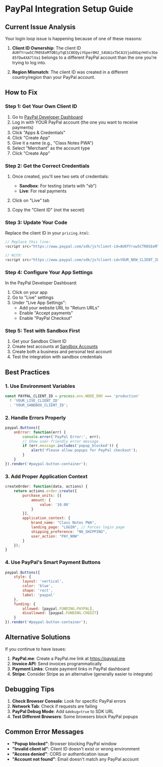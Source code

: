 # PayPal Integration Setup Guide

## Current Issue Analysis

Your login loop issue is happening because of one of these reasons:

1. **Client ID Ownership**: The client ID `AU0fYruw5CfR0SEeMTOB1yTqE1C8EQyiYGper0H2_S4UA1xTbCA1VjodXGqrH4tv3Ge85fDw4XA7lVa1` belongs to a different PayPal account than the one you're trying to log into.

2. **Region Mismatch**: The client ID was created in a different country/region than your PayPal account.

## How to Fix

### Step 1: Get Your Own Client ID

1. Go to [PayPal Developer Dashboard](https://developer.paypal.com/dashboard/)
2. Log in with YOUR PayPal account (the one you want to receive payments)
3. Click "Apps & Credentials"
4. Click "Create App"
5. Give it a name (e.g., "Class Notes PWA")
6. Select "Merchant" as the account type
7. Click "Create App"

### Step 2: Get the Correct Credentials

1. Once created, you'll see two sets of credentials:
   - **Sandbox**: For testing (starts with "sb")
   - **Live**: For real payments

2. Click on "Live" tab
3. Copy the "Client ID" (not the secret)

### Step 3: Update Your Code

Replace the client ID in your `pricing.html`:

```javascript
// Replace this line:
<script src="https://www.paypal.com/sdk/js?client-id=AU0fYruw5CfR0SEeMTOB1yTqE1C8EQyiYGper0H2_S4UA1xTbCA1VjodXGqrH4tv3Ge85fDw4XA7lVa1&currency=USD"></script>

// With:
<script src="https://www.paypal.com/sdk/js?client-id=YOUR_NEW_CLIENT_ID&currency=USD"></script>
```

### Step 4: Configure Your App Settings

In the PayPal Developer Dashboard:

1. Click on your app
2. Go to "Live" settings
3. Under "Live App Settings":
   - Add your website URL to "Return URLs"
   - Enable "Accept payments"
   - Enable "PayPal Checkout"

### Step 5: Test with Sandbox First

1. Get your Sandbox Client ID
2. Create test accounts at [Sandbox Accounts](https://developer.paypal.com/dashboard/accounts)
3. Create both a business and personal test account
4. Test the integration with sandbox credentials

## Best Practices

### 1. Use Environment Variables
```javascript
const PAYPAL_CLIENT_ID = process.env.NODE_ENV === 'production' 
  ? 'YOUR_LIVE_CLIENT_ID' 
  : 'YOUR_SANDBOX_CLIENT_ID';
```

### 2. Handle Errors Properly
```javascript
paypal.Buttons({
    onError: function(err) {
        console.error('PayPal Error:', err);
        // Show user-friendly error message
        if (err.message.includes('popup_blocked')) {
            alert('Please allow popups for PayPal checkout');
        }
    }
}).render('#paypal-button-container');
```

### 3. Add Proper Application Context
```javascript
createOrder: function(data, actions) {
    return actions.order.create({
        purchase_units: [{
            amount: {
                value: '10.00'
            }
        }],
        application_context: {
            brand_name: "Class Notes PWA",
            landing_page: "LOGIN", // Forces login page
            shipping_preference: "NO_SHIPPING",
            user_action: "PAY_NOW"
        }
    });
}
```

### 4. Use PayPal's Smart Payment Buttons
```javascript
paypal.Buttons({
    style: {
        layout: 'vertical',
        color: 'blue',
        shape: 'rect',
        label: 'paypal'
    },
    funding: {
        allowed: [paypal.FUNDING.PAYPAL],
        disallowed: [paypal.FUNDING.CREDIT]
    }
}).render('#paypal-button-container');
```

## Alternative Solutions

If you continue to have issues:

1. **PayPal.me**: Create a PayPal.me link at https://paypal.me
2. **Invoice API**: Send invoices programmatically
3. **Payment Links**: Create payment links in PayPal dashboard
4. **Stripe**: Consider Stripe as an alternative (generally easier to integrate)

## Debugging Tips

1. **Check Browser Console**: Look for specific PayPal errors
2. **Network Tab**: Check if requests are failing
3. **PayPal Debug Mode**: Add `&debug=true` to SDK URL
4. **Test Different Browsers**: Some browsers block PayPal popups

## Common Error Messages

- **"Popup blocked"**: Browser blocking PayPal window
- **"Invalid client id"**: Client ID doesn't exist or wrong environment
- **"Access denied"**: CORS or authentication issue
- **"Account not found"**: Email doesn't match any PayPal account